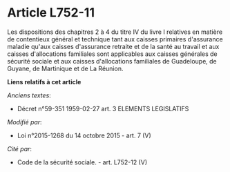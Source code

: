 # Article L752-11

Les dispositions des chapitres 2 à 4 du titre IV du livre I relatives en matière de contentieux général et technique tant aux
caisses primaires d'assurance maladie qu'aux caisses d'assurance retraite et de la santé au travail et aux caisses
d'allocations familiales sont applicables aux caisses générales de sécurité sociale et aux caisses d'allocations familiales
de Guadeloupe, de Guyane, de Martinique et de La Réunion.

**Liens relatifs à cet article**

_Anciens textes_:

  - Décret n°59-351 1959-02-27 art. 3 ELEMENTS LEGISLATIFS

_Modifié par_:

  - Loi n°2015-1268 du 14 octobre 2015 - art. 7 (V)

_Cité par_:

  - Code de la sécurité sociale. - art. L752-12 (V)
